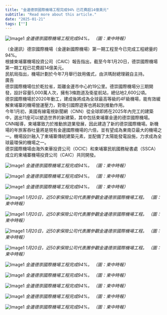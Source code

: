 ```yaml
---
title: "金邊德崇國際機場工程完成94% 已花費超14億美元"
subtitle: "Read more about this article."
date: "2025-01-21"
tags: [""]
---
```


![Image1](/thumbnails/Airport-94-Complete.jpg "Meeting")
*金邊德崇國際機場工程完成94%。 （圖：柬中時報）*

（金邊訊）德崇國際機場（金邊新國際機場）第一期工程至今已完成工程總量的94%。
<br/>
根據柬埔寨機場投資公司（CAIC）報告指出，截至今年1月20日，德崇國際機場第一期工程已花費超14億美元。
<br/>
民航局指出，機場計劃於今年7月舉行啟用儀式，由洪瑪耐總理親自主持。
<br/>
廣告
<br/>
德崇國際機場位於乾拉省，距離金邊市中心約19公里。德崇國際機場分三期開發，設計容量5,000萬人次，擁有3條跑道及衛星航站，總佔地2,600公頃。
<br/>
德崇國際機場於2020年動工，建成後將成為全球最高等級的4F級機場，能有效緩解柬埔寨的機場營運壓力，對吸引國際遊客也將起到推動作用。
<br/>
今年1月初，美國有線電視新聞網（CNN）從全球即將在2025年內完工的建築中，選出11座可以塑造世界的新建築，其中包括柬埔寨金邊的德崇國際機場。
<br/>
CNN報導，柬埔寨致力於推動旅遊業發展，因此建造了新的德崇國際機場。新機場的年旅客吞吐量將是現有金邊國際機場的六倍，並有望成為東南亞最大的機場之一。機場設計融入了柬埔寨傳統建築元素，並配備了太陽能發電設施，力求成為全球最環保的機場之一。
<br/>
德崇國際機場由海外柬華投資公司（OCIC）和柬埔寨民航國務秘書處（SSCA）成立的柬埔寨機場投資公司（CAIC）共同開發。

![Image1](/images/Airport-94-Complete/img1.jpg "Meeting")
*金邊德崇國際機場工程完成94%。 （圖：柬中時報）*

![Image1](/images/Airport-94-Complete/img2.jpg "Meeting")
*金邊德崇國際機場工程完成94%。 （圖：柬中時報）*

![Image1](/images/Airport-94-Complete/img3.jpg "Meeting")
*金邊德崇國際機場工程完成94%。 （圖：柬中時報）*

![Image1](/images/Airport-94-Complete/img4.jpg "Meeting")
*1月20日，近50家保險公司代表團參觀金邊德崇國際機場工程。 （圖：柬中時報）*

![Image1](/images/Airport-94-Complete/img5.jpg "Meeting")
*1月20日，近50家保險公司代表團參觀金邊德崇國際機場工程。 （圖：柬中時報）*

![Image1](/images/Airport-94-Complete/img6.jpg "Meeting")
*1月20日，近50家保險公司代表團參觀金邊德崇國際機場工程。 （圖：柬中時報）*

![Image1](/images/Airport-94-Complete/img7.jpg "Meeting")
*1月20日，近50家保險公司代表團參觀金邊德崇國際機場工程。 （圖：柬中時報）*

![Image1](/images/Airport-94-Complete/img8.jpg "Meeting")
*金邊德崇國際機場工程完成94%。 （圖：柬中時報）*

![Image1](/images/Airport-94-Complete/img9.jpg "Meeting")
*金邊德崇國際機場工程完成94%。 （圖：柬中時報）*

![Image1](/images/Airport-94-Complete/img10.jpg "Meeting")
*金邊德崇國際機場工程完成94%。 （圖：柬中時報）*

![Image1](/images/Airport-94-Complete/img11.jpg "Meeting")
*金邊德崇國際機場工程完成94%。 （圖：柬中時報）*

![Image1](/images/Airport-94-Complete/img12.jpg "Meeting")
*金邊德崇國際機場工程完成94%。 （圖：柬中時報）*
